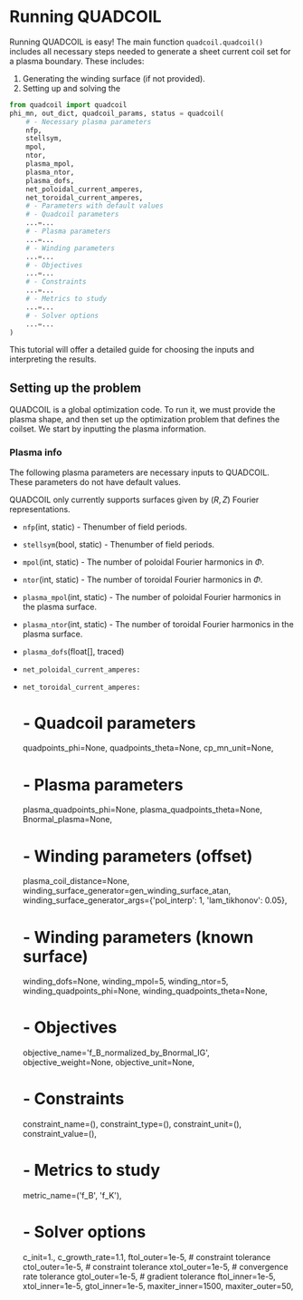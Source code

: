 # Running QUADCOIL

Running QUADCOIL is easy! The main function `quadcoil.quadcoil()` includes all necessary steps needed to generate a sheet current coil set for a plasma boundary. These includes:
1. Generating the winding surface (if not provided).
2. Setting up and solving the 

```python
from quadcoil import quadcoil
phi_mn, out_dict, quadcoil_params, status = quadcoil(
    # - Necessary plasma parameters
    nfp,
    stellsym,
    mpol,
    ntor,
    plasma_mpol,
    plasma_ntor,
    plasma_dofs,
    net_poloidal_current_amperes,
    net_toroidal_current_amperes,
    # - Parameters with default values
    # - Quadcoil parameters
    ...=...
    # - Plasma parameters
    ...=...
    # - Winding parameters
    ...=...
    # - Objectives
    ...=...
    # - Constraints
    ...=...
    # - Metrics to study
    ...=...
    # - Solver options
    ...=...
)
```

This tutorial will offer a detailed guide for choosing the inputs and interpreting the results. 

## Setting up the problem
QUADCOIL is a global optimization code. To run it, we must provide the plasma shape, and then set up the optimization problem that defines the coilset. We start by inputting the plasma information. 

### Plasma info
The following plasma parameters are necessary inputs to QUADCOIL. These parameters do not have default values. 

QUADCOIL only currently supports surfaces given by $(R, Z)$ Fourier representations. 

- `nfp`(int, static) - Thenumber of field periods.
- `stellsym`(bool, static) - Thenumber of field periods.
- `mpol`(int, static) - The number of poloidal Fourier harmonics in $\Phi$.
- `ntor`(int, static) - The number of toroidal Fourier harmonics in $\Phi$.
- `plasma_mpol`(int, static) - The number of poloidal Fourier harmonics in the plasma surface.
- `plasma_ntor`(int, static) - The number of toroidal Fourier harmonics in the plasma surface.
- `plasma_dofs`(float[], traced)
- `net_poloidal_current_amperes: `
- `net_toroidal_current_amperes: `
    
    # - Quadcoil parameters
    quadpoints_phi=None, 
    quadpoints_theta=None,
    cp_mn_unit=None,
    
    # - Plasma parameters
    plasma_quadpoints_phi=None, 
    plasma_quadpoints_theta=None,
    Bnormal_plasma=None,

    # - Winding parameters (offset)
    plasma_coil_distance=None,
    winding_surface_generator=gen_winding_surface_atan,
    winding_surface_generator_args={'pol_interp': 1, 'lam_tikhonov': 0.05},

    # - Winding parameters (known surface)
    winding_dofs=None,
    winding_mpol=5, winding_ntor=5,
    winding_quadpoints_phi=None,
    winding_quadpoints_theta=None,

    # - Objectives
    objective_name='f_B_normalized_by_Bnormal_IG',
    objective_weight=None,
    objective_unit=None,
    # - Constraints
    constraint_name=(),
    constraint_type=(),
    constraint_unit=(),
    constraint_value=(),
    # - Metrics to study
    metric_name=('f_B', 'f_K'),

    # - Solver options
    c_init=1.,
    c_growth_rate=1.1,
    ftol_outer=1e-5, # constraint tolerance
    ctol_outer=1e-5, # constraint tolerance
    xtol_outer=1e-5, # convergence rate tolerance
    gtol_outer=1e-5, # gradient tolerance
    ftol_inner=1e-5,
    xtol_inner=1e-5,
    gtol_inner=1e-5,
    maxiter_inner=1500,
    maxiter_outer=50,
